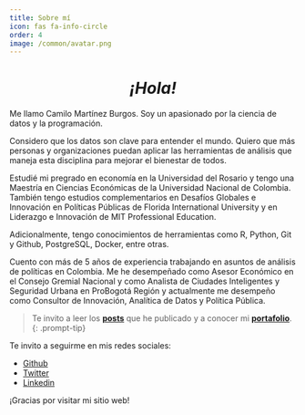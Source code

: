 ```yaml
---
title: Sobre mí
icon: fas fa-info-circle
order: 4
image: /common/avatar.png
---
```


<h1 style="text-align: center;"><em>¡Hola!</em></h1>

Me llamo Camilo Martínez Burgos. Soy un apasionado por la ciencia de datos y la programación.

Considero que los datos son clave para entender el mundo. Quiero que más personas y organizaciones puedan aplicar las herramientas de análisis que maneja esta disciplina para mejorar el bienestar de todos.

Estudié mi pregrado en economía en la Universidad del Rosario y tengo una Maestría en Ciencias Económicas de la Universidad Nacional de Colombia. También tengo estudios complementarios en Desafíos Globales e Innovación en Políticas Públicas de Florida International University y en Liderazgo e Innovación de MIT Professional Education.

Adicionalmente, tengo conocimientos de herramientas como R, Python, Git y Github, PostgreSQL, Docker, entre otras.

Cuento con más de 5 años de experiencia trabajando en asuntos de análisis de políticas en Colombia. Me he desempeñado como Asesor Económico en el Consejo Gremial Nacional y como Analista de Ciudades Inteligentes y Seguridad Urbana en ProBogotá Región y actualmente me desempeño como Consultor de Innovación, Analítica de Datos y Política Pública.

> Te invito a leer los [**posts**](https://www.camartinezbu.com) que he publicado y a conocer mi [**portafolio**](https://www.camartinezbu.com/portfolio/).
{: .prompt-tip}

Te invito a seguirme en mis redes sociales:

- [Github](https://github.com/camartinezbu)
- [Twitter](https://twitter.com/camartinezbu)
- [Linkedin](https://www.linkedin.com/in/camartinezbu/)

¡Gracias por visitar mi sitio web!

